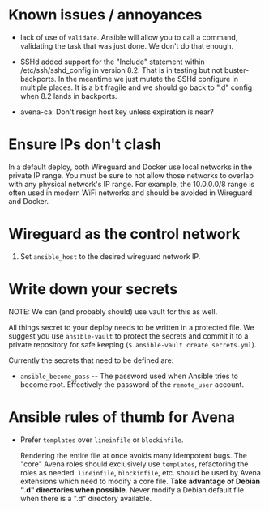 # Known issues / annoyances

- lack of use of `validate`. Ansible will allow you to call a command,
  validating the task that was just done. We don't do that enough.

- SSHd added support for the "Include" statement within /etc/ssh/sshd_config in
  version 8.2. That is in testing but not buster-backports. In the meantime we
  just mutate the SSHd configure in multiple places. It is a bit fragile and we
  should go back to ".d" config when 8.2 lands in backports.

- avena-ca: Don't resign host key unless expiration is near?

# Ensure IPs don't clash

In a default deploy, both Wireguard and Docker use local networks in the private
IP range. You must be sure to not allow those networks to overlap with any
physical network's IP range. For example, the 10.0.0.0/8 range is often used in
modern WiFi networks and should be avoided in Wireguard and Docker.

# Wireguard as the control network

1. Set `ansible_host` to the desired wireguard network IP.

# Write down your secrets

NOTE: We can (and probably should) use vault for this as well.

All things secret to your deploy needs to be written in a protected file. We
suggest you use `ansible-vault` to protect the secrets and commit it to a
private repository for safe keeping (`$ ansible-vault create secrets.yml`).

Currently the secrets that need to be defined are:

- `ansible_become_pass` -- The password used when Ansible tries to become root.
  Effectively the password of the `remote_user` account.

# Ansible rules of thumb for Avena

- Prefer `templates` over `lineinfile` or `blockinfile`.

  Rendering the entire file at once avoids many idempotent bugs. The "core"
  Avena roles should exclusively use `templates`, refactoring the roles as
  needed. `lineinfile`, `blockinfile`, etc. should be used by Avena extensions
  which need to modify a core file. **Take advantage of Debian ".d" directories
  when possible.** Never modify a Debian default file when there is a ".d"
  directory available.
